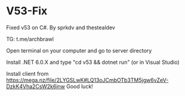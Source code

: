 # V53-Fix
Fixed v53 on C#.
By sprkdv and thestealdev



TG: t.me/archbrawl







Open terminal on your computer and go to server directory







Install .NET 6.0.X and type "cd v53 && dotnet run" (or in Visual Studio)









Install client from https://mega.nz/file/2LYGSLwK#LQ13oJCmbOTb3TM5jgw6vZeV-DzkK4Vha2CsW2k6jnw
Good luck!
